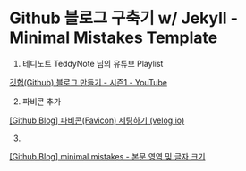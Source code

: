 # Github 블로그 구축기 w/ Jekyll - Minimal Mistakes Template



1. 테디노트 TeddyNote 님의 유튜브 Playlist

[깃헙(Github) 블로그 만들기 - 시즌1 - YouTube](https://www.youtube.com/playlist?list=PLIMb_GuNnFwfQBZQwD-vCZENL5YLDZekr)

2. 파비콘 추가

[\[Github Blog\] 파비콘(Favicon) 세팅하기 (velog.io)](https://velog.io/@eona1301/Github-Blog-파비콘Favicon-세팅하기)

3.
[\[Github Blog\] minimal mistakes - 본문 영역 및 글자 크기](https://eona1301.github.io/github_blog/GithubBlog-Content-Width/)
